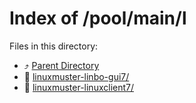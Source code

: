 
# Index of /pool/main/l
Files in this directory:
- ⤴ [Parent Directory](../)
- 📁 [linuxmuster-linbo-gui7/](linuxmuster-linbo-gui7)
- 📁 [linuxmuster-linuxclient7/](linuxmuster-linuxclient7)
